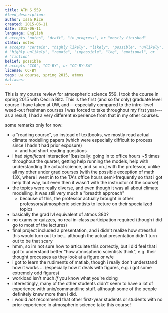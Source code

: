 ```yaml
---
title: ATM S 559
#feed_description: 
author: Issa Rice
created: 2015-06-11
date: 2015-06-11
language: English
# accepts "notes", "draft", "in progress", or "mostly finished"
status: notes
# accepts "certain", "highly likely", "likely", "possible", "unlikely",
# "highly unlikely", "remote", "impossible", "log", "emotional", or
# "fiction"
belief: possible
# accepts "CC0", "CC-BY", or "CC-BY-SA"
license: CC-BY
tags: uw course, spring 2015, atmos
#aliases: 
---
```


This is my course review for atmospheric science 559. I took the course
in spring 2015 with Cecilia Bitz.
This is the first (and so far only) graduate level course I have taken at UW, and---especially compared to the intro-level weed-out freshman courses I was forced to take throughout my first year---as a result, I had a very different experience from that in my other courses.

some remarks only for now:

- a "reading course", so instead of textbooks, we mostly read actual climate modelling papers (which were especially difficult to process since I hadn't had prior exposure)
    - and had short reading questions
- i had *significant* interaction^[basically: going in to office hours ~5 times throughout the quarter, getting help running the models, help with understanding the actual science, and so on.] with the professor, unlike all my other under grad courses (with the possible exception of math 13X, where i went in to the TA's office hours semi-frequently so that i got help that way, but even then it wasn't with the instructor of the course)
- the topics were really diverse, and even though it was all about climate modelling, it was still very much a "breadth approach"
    - because of this, the professor actually brought in other professors/atmospheric scientists to lecture on their specialized topics
- basically the grad lvl equivalent of atmos 380?
- no exams or quizzes, no real in-class participation required (though i did go to most of the lectures)
- final project included a presentation, and i didn't realize how stressful this would turn out to be... although the actual presentation didn't turn out to be that scary
- hmm, so im not sure how to articulate this correctly, but i did feel that i got to understand better "how atmospheric scientists think", e.g. their thought processes as they look at a figure or w/e
- i got to learn the rudiments of matlab, though i really don't understand how it works ... (especially how it deals with figures, e.g. i got some extremely odd figures)
- workload isn't much *if* you know what you're doing
- interestingly, many of the other students didn't seem to have a lot of experience with unix/commandline stuff. although some of the people definitely knew more than i did.
- i would *not* recommend that other first-year students or students with no prior experience in atmospheric science take this course!
